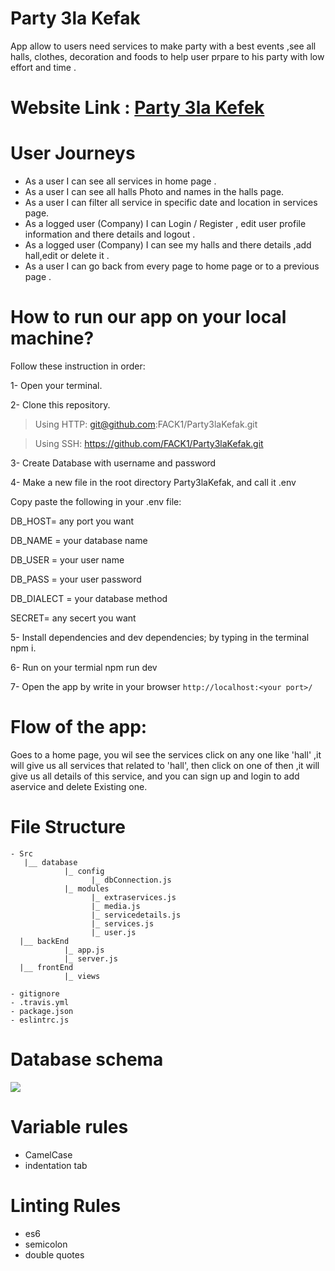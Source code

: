 # Party 3la Kefak
  App allow to users need  services to make party with a best events ,see all halls, clothes, decoration and foods to help user   prpare to his party with low effort and time .

# Website Link : [Party 3la Kefek](https://party3lakefak.herokuapp.com/)
 # User Journeys 
  - As a user I can see all services in home page .
  - As a user I can see all halls Photo and names in the halls page.
  - As a user I can filter all service in specific date and location in services page.
  - As a logged user (Company) I can Login / Register , edit user profile information and there details and logout .
  - As a logged user (Company) I can see my halls and there details ,add hall,edit or delete it .
  - As a user I can go back from every page to home page or to a previous page .

# How to run our app on your local machine?

Follow these instruction in order:

1- Open your terminal.

2- Clone this repository.

  > Using HTTP: git@github.com:FACK1/Party3laKefak.git
  
  > Using SSH: https://github.com/FACK1/Party3laKefak.git

3- Create Database with username and password

4- Make a new file in the root directory Party3laKefak, and call it .env

   Copy paste the following in your .env file:
   
   DB_HOST= any port you want
   
   DB_NAME = your database name
   
   DB_USER = your user name
   
   DB_PASS = your user password
   
   DB_DIALECT = your database method
   
   SECRET= any secert you want
  
5- Install dependencies and dev dependencies; by typing in the terminal npm i.

6- Run on your termial npm run dev

7- Open the app by write in your browser `http://localhost:<your port>/`


# Flow of the app:

Goes to a home page, you wil see the services click on any one like 'hall' ,it will give us all services that related to 'hall', then click on one of then ,it will give us all details of this service, and you can sign up and login to add aservice and delete Existing one.

 # File Structure 
  ```
- Src
     |__ database
              |_ config
                    |_ dbConnection.js
              |_ modules
                    |_ extraservices.js
                    |_ media.js
                    |_ servicedetails.js
                    |_ services.js
                    |_ user.js
    |__ backEnd
              |_ app.js
              |_ server.js
    |__ frontEnd
              |_ views

- gitignore
- .travis.yml
- package.json
- eslintrc.js
```

 # Database schema 
 ![](https://scontent.fjrs2-1.fna.fbcdn.net/v/t1.15752-9/49895342_371306640351737_5310681225613017088_n.jpg?_nc_cat=103&_nc_ht=scontent.fjrs2-1.fna&oh=48147803ea9f8626a3143ab19703b168&oe=5CBE32D4)
 
 # Variable rules
  - CamelCase
  - indentation tab
 # Linting Rules
  - es6
  - semicolon 
  - double quotes

  
  
